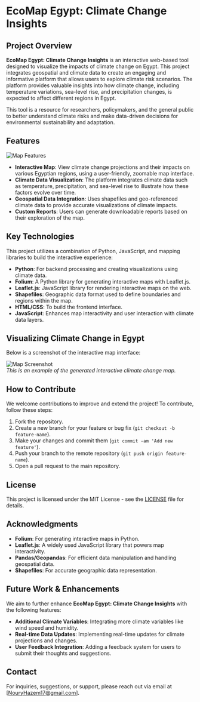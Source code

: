 # EcoMap Egypt: Climate Change Insights

## Project Overview

**EcoMap Egypt: Climate Change Insights** is an interactive web-based tool designed to visualize the impacts of climate change on Egypt. This project integrates geospatial and climate data to create an engaging and informative platform that allows users to explore climate risk scenarios. The platform provides valuable insights into how climate change, including temperature variations, sea-level rise, and precipitation changes, is expected to affect different regions in Egypt.

This tool is a resource for researchers, policymakers, and the general public to better understand climate risks and make data-driven decisions for environmental sustainability and adaptation.

## Features

![Map Features]("Features.png")

- **Interactive Map**: View climate change projections and their impacts on various Egyptian regions, using a user-friendly, zoomable map interface.
- **Climate Data Visualization**: The platform integrates climate data such as temperature, precipitation, and sea-level rise to illustrate how these factors evolve over time.
- **Geospatial Data Integration**: Uses shapefiles and geo-referenced climate data to provide accurate visualizations of climate impacts.
- **Custom Reports**: Users can generate downloadable reports based on their exploration of the map.


## Key Technologies

This project utilizes a combination of Python, JavaScript, and mapping libraries to build the interactive experience:

- **Python**: For backend processing and creating visualizations using climate data.
- **Folium**: A Python library for generating interactive maps with Leaflet.js.
- **Leaflet.js**: JavaScript library for rendering interactive maps on the web.
- **Shapefiles**: Geographic data format used to define boundaries and regions within the map.
- **HTML/CSS**: To build the frontend interface.
- **JavaScript**: Enhances map interactivity and user interaction with climate data layers.


## Visualizing Climate Change in Egypt

Below is a screenshot of the interactive map interface:

![Map Screenshot](Map.png)  
*This is an example of the generated interactive climate change map.*


## How to Contribute

We welcome contributions to improve and extend the project! To contribute, follow these steps:

1. Fork the repository.
2. Create a new branch for your feature or bug fix (`git checkout -b feature-name`).
3. Make your changes and commit them (`git commit -am 'Add new feature'`).
4. Push your branch to the remote repository (`git push origin feature-name`).
5. Open a pull request to the main repository.



## License

This project is licensed under the MIT License - see the [LICENSE](LICENSE) file for details.


## Acknowledgments

- **Folium**: For generating interactive maps in Python.
- **Leaflet.js**: A widely used JavaScript library that powers map interactivity.
- **Pandas/Geopandas**: For efficient data manipulation and handling geospatial data.
- **Shapefiles**: For accurate geographic data representation.


## Future Work & Enhancements

We aim to further enhance **EcoMap Egypt: Climate Change Insights** with the following features:

- **Additional Climate Variables**: Integrating more climate variables like wind speed and humidity.
- **Real-time Data Updates**: Implementing real-time updates for climate projections and changes.
- **User Feedback Integration**: Adding a feedback system for users to submit their thoughts and suggestions.


## Contact

For inquiries, suggestions, or support, please reach out via email at [NouryHazem17@gmail.com].

